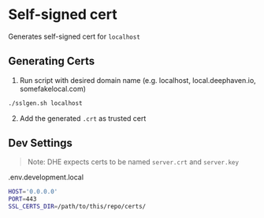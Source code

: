 # Self-signed cert

Generates self-signed cert for `localhost`

## Generating Certs

1. Run script with desired domain name (e.g. localhost, local.deephaven.io, somefakelocal.com)

```sh
./sslgen.sh localhost
```

2. Add the generated `.crt` as trusted cert

## Dev Settings

> Note: DHE expects certs to be named `server.crt` and `server.key`

.env.development.local

```sh
HOST='0.0.0.0'
PORT=443
SSL_CERTS_DIR=/path/to/this/repo/certs/
```
